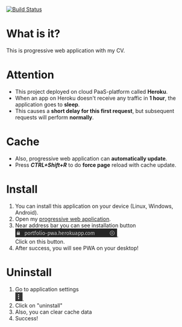 [![Build Status](https://travis-ci.org/kryvokhyzha/portfolio-pwa.svg?branch=master)](https://travis-ci.org/kryvokhyzha/portfolio-pwa)

# What is it?
This is progressive web application with my CV.

# Attention
+ This project deployed on cloud PaaS-platform called **Heroku**.
+ When an app on Heroku doesn't receive any traffic in **1 hour**, the application goes to **sleep**.
+ This causes a **short delay for this first request**, but subsequent requests will perform **normally**.

# Cache
+ Also, progressive web application can **automatically update**.
+ Press **_CTRL+Shift+R_** to do **force page** reload with cache update.

# Install
1. You can install this application on your device (Linux, Windows, Android).
2. Open my [progressive web application](https://portfolio-pwa.herokuapp.com/).
3. Near address bar you can see installation button<br>
![](https://github.com/kryvokhyzha/portfolio-pwa/blob/master/img/installation_button_browser.jpeg "Installation button").<br>
Click on this button.
4. After success, you will see PWA on your desktop!

# Uninstall
1. Go to application settings<br>
![](https://github.com/kryvokhyzha/portfolio-pwa/blob/master/img/app_settings.jpeg "Application settings button").
2. Click on "uninstall"
3. Also, you can clear cache data
4. Success!
